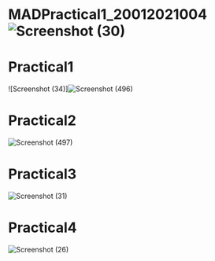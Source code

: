 # MADPractical1_20012021004![Screenshot (30)](https://user-images.githubusercontent.com/79247567/183351299-577b69ed-f06a-44c9-9433-9880e9629c41.png)
# Practical1
![Screenshot (34)]![Screenshot (496)](https://user-images.githubusercontent.com/79247567/183706846-a41dc434-005e-49d8-9f65-c4993acbf4df.png)
# Practical2
![Screenshot (497)](https://user-images.githubusercontent.com/79247567/183711943-12dc52c7-637a-4bf8-a159-9c4fff200697.png)
# Practical3
![Screenshot (31)](https://user-images.githubusercontent.com/79247567/183361064-44b94121-c48e-47c8-bc42-d814fa83c26e.png)
# Practical4
![Screenshot (26)](https://user-images.githubusercontent.com/79247567/183853791-14fef269-6ffe-4f6b-9758-4eb67576dc4b.png)
